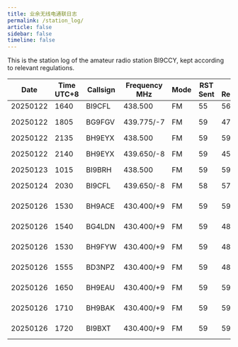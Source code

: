 ```yaml
---
title: 业余无线电通联日志
permalink: /station_log/
article: false
sidebar: false
timeline: false
---
```


This is the station log of the amateur radio station BI9CCY, kept according to relevant regulations.

| Date       | Time UTC+8 | Callsign | Frequency MHz | Mode | RST Sent | RST Received | Remarks | Operator |
|------------|------------|----------|---------------|------|----------|--------------|---------|----------|
| 20250122   | 1640       | BI9CFL   | 438.500       | FM   |  55      |  56          |         |          |
| 20250122   | 1805       | BG9FGV   | 439.775/-7    | FM   |  59      |  47          |VIA RELAY|          |
| 20250122   | 2135       | BH9EYX   | 438.500       | FM   |  59      |  59          |         |          |
| 20250122   | 2140       | BH9EYX   | 439.650/-8    | FM   |  59      |  45          |VIA RELAY|          |
| 20250123   | 1015       | BI9BRH   | 438.500       | FM   |  59      |  59          |         |          |
| 20250124   | 2030       | BI9CFL   | 439.650/-8    | FM   |  58      |  57          |VIA RELAY|          |
| 20250126   | 1530       | BH9ACE   | 430.400/+9    | FM   |  59      |  59          |VIA RELAY|          |
| 20250126   | 1540       | BG4LDN   | 430.400/+9    | FM   |  59      |  48          |VIA RELAY|          |
| 20250126   | 1530       | BH9FYW   | 430.400/+9    | FM   |  59      |  48          |VIA RELAY|          |
| 20250126   | 1555       | BD3NPZ   | 430.400/+9    | FM   |  59      |  48          |VIA RELAY|          |
| 20250126   | 1650       | BH9EAU   | 430.400/+9    | FM   |  59      |  59          |VIA RELAY|          |
| 20250126   | 1710       | BH9BAK   | 430.400/+9    | FM   |  59      |  59          |VIA RELAY|          |
| 20250126   | 1720       | BI9BXT   | 430.400/+9    | FM   |  59      |  59          |VIA RELAY|          |
